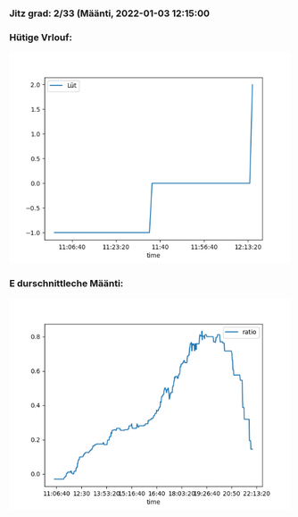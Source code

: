 ### Jitz grad: 2/33 (Määnti, 2022-01-03 12:15:00

### Hütige Vrlouf:
![Graph](Today.png)

### E durschnittleche Määnti:
![Graph](Määnti.png)